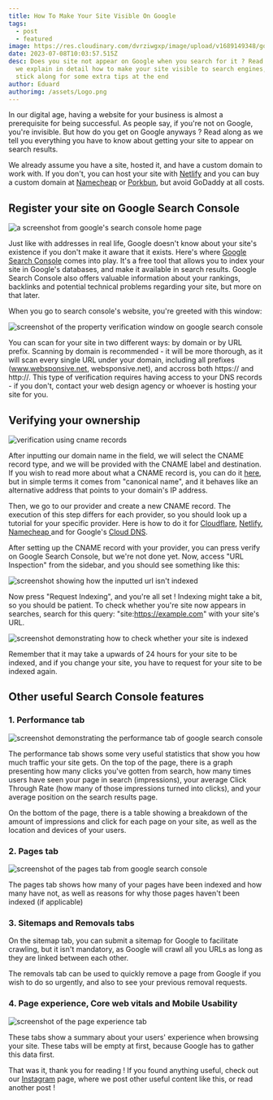 ```yaml
---
title: How To Make Your Site Visible On Google
tags:
  - post
  - featured
image: https://res.cloudinary.com/dvrziwgxp/image/upload/v1689149348/google-home-page-ss-1920_xa7lft.jpg
date: 2023-07-08T10:03:57.515Z
desc: Does you site not appear on Google when you search for it ? Read along as
  we explain in detail how to make your site visible to search engines, and
  stick along for some extra tips at the end
author: Eduard
authorimg: /assets/Logo.png
---
```

In our digital age, having a website for your business is almost a prerequisite for being successful. As people say, if you're not on Google, you're invisible. But how do you get on Google anyways ? Read along as we tell you everything you have to know about getting your site to appear on search results.

We already assume you have a site, hosted it, and have a custom domain to work with. If you don't, you can host your site with [Netlify](https://app.netlify) and you can buy a custom domain at [Namecheap](https://namecheap.com) or [Porkbun](https://porkbun.com), but avoid GoDaddy at all costs.

## Register your site on Google Search Console

![a screenshot from google's search console home page](https://res.cloudinary.com/dvrziwgxp/image/upload/v1689152101/google-search-console_u2ozyc.png)

[](https://search.google.com/search-console/about)Just like with addresses in real life, Google doesn't know about your site's existence if you don't make it aware that it exists. Here's where [Google Search Console](https://search.google.com/search-console/about) comes into play. It's a free tool that allows you to index your site in Google's databases, and make it available in search results. Google Search Console also offers valuable information about your rankings, backlinks and potential technical problems regarding your site, but more on that later.

When you go to search console's website, you're greeted with this window:

![screenshot of the property verification window on google search console](https://res.cloudinary.com/dvrziwgxp/image/upload/v1689152722/google-search-console-window_sjefgo.png)

You can scan for your site in two different ways: by domain or by URL prefix. Scanning by domain is recommended - it will be more thorough, as it will scan every single URL under your domain, including all prefixes (www.websponsive.net, websponsive.net), and accross both https:// and http://. This type of verification requires having access to your DNS records - if you don't, contact your web design agency or whoever is hosting your site for you.

## Verifying your ownership 

![verification using cname records](https://res.cloudinary.com/dvrziwgxp/image/upload/v1689153771/google-search-console-cname_vrk0mf.png)

After inputting our domain name in the field, we will select the CNAME record type, and we will be provided with the CNAME label and destination. If you wish to read more about what a CNAME record is, you can do it [here](https://www.cloudflare.com/learning/dns/dns-records/dns-cname-record/), but in simple terms it comes from "canonical name", and it behaves like an alternative address that points to your domain's IP address.

Then, we go to our provider and create a new CNAME record. The execution of this step differs for each provider, so you should look up a tutorial for your specific provider. Here is how to do it for [Cloudflare](https://developers.cloudflare.com/dns/manage-dns-records/how-to/create-dns-records/#create-dns-records), [Netlify](https://docs.netlify.com/domains-https/netlify-dns/dns-records/#add-a-new-record), [Namecheap ](https://www.namecheap.com/support/knowledgebase/article.aspx/434/2237/how-do-i-set-up-host-records-for-a-domain/)and for Google's [Cloud DNS](https://cloud.google.com/dns/docs/records). 

After setting up the CNAME record with your provider, you can press verify on Google Search Console, but we're not done yet. Now, access "URL Inspection" from the sidebar, and you should see something like this: 

![screenshot showing how the inputted url isn't indexed](https://res.cloudinary.com/dvrziwgxp/image/upload/v1689167047/google-search-console-page-not-on-google_ldrnau.png)

Now press "Request Indexing", and you're all set ! Indexing might take a bit, so you should be patient. To check whether you're site now appears in searches, search for this query: "site:https://example.com" with your site's URL.

![screenshot demonstrating how to check whether your site is indexed](https://res.cloudinary.com/dvrziwgxp/image/upload/v1689170624/websponsive-url-search_npefpa.png)

Remember that it may take a upwards of 24 hours for your site to be indexed, and if you change your site, you have to request for your site to be indexed again.

## Other useful Search Console features

### 1. Performance tab

![screenshot demonstrating the performance tab of google search console](https://res.cloudinary.com/dvrziwgxp/image/upload/v1689171872/search_console_performance_report_fjd1wb.webp)

The performance tab shows some very useful statistics that show you how much traffic your site gets. On the top of the page, there is a graph presenting how many clicks you've gotten from search, how many times users have seen your page in search (impressions), your average Click Through Rate (how many of those impressions turned into clicks), and your average position on the search results page. 

On the bottom of the page, there is a table showing a breakdown of the amount of impressions and click for each page on your site, as well as the location and devices of your users.

### 2. Pages tab

![screenshot of the pages tab from google search console](https://res.cloudinary.com/dvrziwgxp/image/upload/v1689172803/pages-search-console_wgozwc.png)

The pages tab shows how many of your pages have been indexed and how many have not, as well as reasons for why those pages haven't been indexed (if applicable)

### 3. Sitemaps and Removals tabs

On the sitemap tab, you can submit a sitemap for Google to facilitate crawling, but it isn't mandatory, as Google will crawl all you URLs as long as they are linked between each other.

The removals tab can be used to quickly remove a page from Google if you wish to do so urgently, and also to see your previous removal requests.

### 4. Page experience, Core web vitals and Mobile Usability

![screenshot of the page experience tab](https://res.cloudinary.com/dvrziwgxp/image/upload/v1689173651/experience-search-console_yzhhgq.webp)

These tabs show a summary about your users' experience when browsing your site. These tabs will be empty at first, because Google has to gather this data first. 



That was it, thank you for reading ! If you found anything useful, check out our [Instagram](https://www.instagram.com/websponsive/) page, where we post other useful content like this, or read another post !